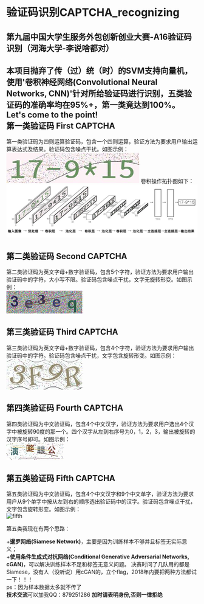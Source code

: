 # 验证码识别CAPTCHA_recognizing
第九届中国大学生服务外包创新创业大赛-A16验证码识别（河海大学-李说啥都对）<br>
--------
<b>本项目抛弃了传（过）统（时）的SVM支持向量机，使用'卷积神经网络(Convolutional Neural Networks, CNN)'针对所给验证码进行识别，五类验证码的准确率均在95%+，第一类竟达到100%。Let's come to the point!</b>
<br>
第一类验证码 First CAPTCHA
----------

第一类验证码为四则运算验证码，包含一个四则运算，验证方法为要求用户输出运算表达式及结果。验证码包含噪点干扰。如图示例：<br>
![first](imgs/first.png)
卷积操作拓扑图如下：
![first](imgs/first_conv.png)<br>

第二类验证码 Second CAPTCHA
----------

第二类验证码为英文字母+数字验证码，包含5个字符，验证方法为要求用户输出验证码中的字符，大小写不限。验证码包含噪点干扰，文字无旋转形变。如图示例：<br>
![second](imgs/second.png)<br>

第三类验证码 Third CAPTCHA
----------

第三类验证码为英文字母+数字验证码，包含4个字符，验证方法为要求用户输出验证码中的字符。验证码包含噪点干扰，文字包含旋转形变。如图示例：<br>
![third](imgs/third.png)<br>

第四类验证码 Fourth CAPTCHA
----------

第四类验证码为中文验证码，包含4个中文汉字，验证方法为要求用户选出4个汉字中被旋转90度的那一个。四个汉字从左到右序号为0，1，2，3，输出被旋转的汉字序号即可。如图示例：<br>
![fourth](imgs/fourth.png)<br>

第五类验证码 Fifth CAPTCHA
----------

第五类验证码为中文验证码，包含4个中文汉字和9个中文单字，验证方法为要求用户从9个单字中按从左到右的顺序选出验证码中的汉字。验证码包含噪点干扰，文字包含旋转形变。如图示例：<br>
![fifth](imgs/fifth.png)<br>

第五类我现在有两个思路：<br>

+**暹罗网络(Siamese Network)**，主要是因为训练样本不够并且标签无实际意义；<br>
+**使用条件生成式对抗网络(Conditional Generative Adversarial Networks, cGAN)**，可以解决训练样本不足和标签无意义问题。
决赛时问了几队用的都是Siamese，没有人（没听说）用cGAN的，立个flag，2018年内要把两种方法都试一下！！！
<br>
ps：因为样本数据太多就不传了
<br>
**技术交流**可以加我QQ：879251286 **加时请表明身份,否则一律拒绝**
